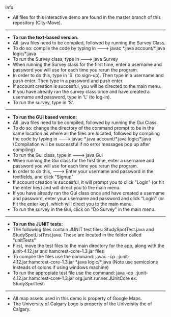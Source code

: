 Info:
- All files for this interactive demo are found in the master branch of this repository (City-Move).
---------------------------------
- **To run the text-based version:**
- All .java files need to be compiled, followed by running the Survey Class.
- To do so: compile the code by typing in ---> javac \*.java account/\*.java logic/\*.java
- To run the Survey class, type in ---> java Survey
- When running the Survey class for the first time, enter a username and password you will use for each time you rerun the program.
- In order to do this, type in 'S' (to sign-up). Then type in a username and push enter. Then type in a password and push enter.
- If account creation is succesful, you will be directed to the main menu.
- If you have already ran the survey class once and have created a username and password, type in 'L' (to log-in).
- To run the survey, type in 'S'.
---------------------------------
- **To run the GUI based version:**
- All .java files need to be compiled, followed by running the Gui Class.
- To do so: change the directory of the command prompt to be in the same location as where all the files are located, followed by compiling the code by typing in ---> javac \*.java account/\*.java logic/\*.java (Compilation will be successful if no error messages pop up after compiling)
- To run the Gui class, type in ---> java Gui
- When running the Gui class for the first time, enter a username and password you will use for each time you rerun the program.
- In order to do this, ---> Enter your username and password in the textfields, and click "Signup"
- If account creation is succesful, it will prompt you to click "Login" (or hit the enter key) and will direct you to the main menu.
- If you have already ran the Gui class once and have created a username and password, enter your username and password and click "Login" (or hit the enter key), which will direct you to the main menu.
- To run the survey in the Gui, click on "Do Survey" in the main menu.
--------------------------------
- **To run the JUNIT tests:**
- The following files contain JUNIT test files: StudySpotTest.java and StudySpotListTest.java. These are located in the folder called "unitTests"
- First, move the test files to the main directory for the app, along with the junit-4.12.jar and hamcrest-core-1.3.jar files
- To compile the files use the command: javac -cp .:junit-4.12.jar:hamcrest-core-1.3.jar \*.java logic/\*.java
(Note use semicolons insteads of colons if using windows machine) 
- To run the appropiate test file use the command: java -cp .:junit-4.12.jar:hamcrest-core-1.3.jar org.junit.runner.JUnitCore <test class> ex: StudySpotTest 
--------------------------------
- All map assets used in this demo is property of Google Maps.
- The University of Calgary Logo is property of the University the of Calgary.
